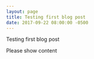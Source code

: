 ```yaml
---
layout: page
title: Testing first blog post
date: 2017-09-22 08:00:00 -0500
---
```



Testing first blog post

Please show content
